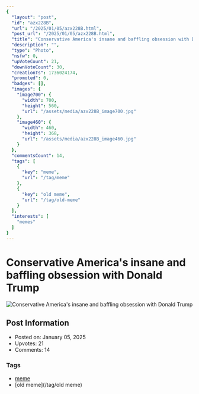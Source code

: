 ```yaml
---
{
  "layout": "post",
  "id": "azx228B",
  "url": "/2025/01/05/azx228B.html",
  "post_url": "/2025/01/05/azx228B.html",
  "title": "Conservative America's insane and baffling obsession with Donald Trump",
  "description": "",
  "type": "Photo",
  "nsfw": 0,
  "upVoteCount": 21,
  "downVoteCount": 30,
  "creationTs": 1736024174,
  "promoted": 0,
  "badges": [],
  "images": {
    "image700": {
      "width": 700,
      "height": 560,
      "url": "/assets/media/azx228B_image700.jpg"
    },
    "image460": {
      "width": 460,
      "height": 368,
      "url": "/assets/media/azx228B_image460.jpg"
    }
  },
  "commentsCount": 14,
  "tags": [
    {
      "key": "meme",
      "url": "/tag/meme"
    },
    {
      "key": "old meme",
      "url": "/tag/old-meme"
    }
  ],
  "interests": [
    "memes"
  ]
}
---
```


# Conservative America's insane and baffling obsession with Donald Trump

![Conservative America's insane and baffling obsession with Donald Trump](/assets/media/azx228B_image700.jpg)

## Post Information

- Posted on: January 05, 2025
- Upvotes: 21
- Comments: 14

### Tags

- [meme](/tag/meme)
- [old meme](/tag/old meme)
